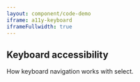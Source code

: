 ```yaml
---
layout: component/code-demo
iframe: a11y-keyboard
iframeFullwidth: true
---
```

## Keyboard accessibility

How keyboard navigation works with select.
